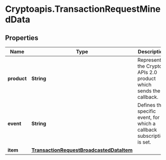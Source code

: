 # Cryptoapis.TransactionRequestMinedData

## Properties

Name | Type | Description | Notes
------------ | ------------- | ------------- | -------------
**product** | **String** | Represents the Crypto APIs 2.0 product which sends the callback. | 
**event** | **String** | Defines the specific event, for which a callback subscription is set. | 
**item** | [**TransactionRequestBroadcastedDataItem**](TransactionRequestBroadcastedDataItem.md) |  | 


